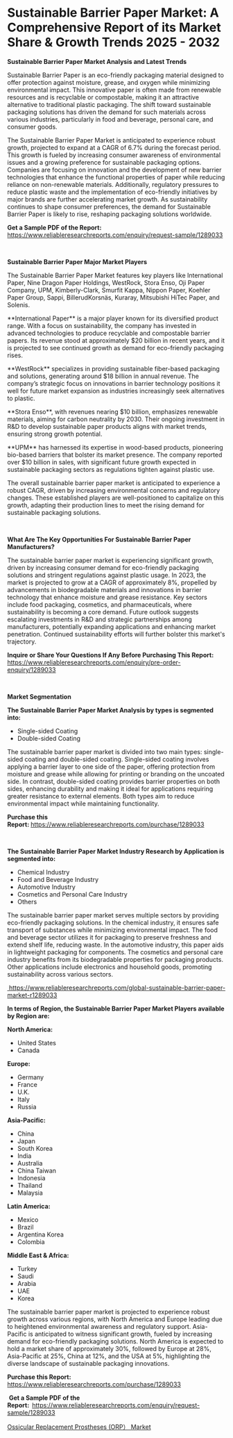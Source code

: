 <p><h1>Sustainable Barrier Paper Market: A Comprehensive Report of its Market Share & Growth Trends 2025 - 2032</h1></p><p><strong>Sustainable Barrier Paper Market Analysis and Latest Trends</strong></p>
<p><p>Sustainable Barrier Paper is an eco-friendly packaging material designed to offer protection against moisture, grease, and oxygen while minimizing environmental impact. This innovative paper is often made from renewable resources and is recyclable or compostable, making it an attractive alternative to traditional plastic packaging. The shift toward sustainable packaging solutions has driven the demand for such materials across various industries, particularly in food and beverage, personal care, and consumer goods.</p><p>The Sustainable Barrier Paper Market is anticipated to experience robust growth, projected to expand at a CAGR of 6.7% during the forecast period. This growth is fueled by increasing consumer awareness of environmental issues and a growing preference for sustainable packaging options. Companies are focusing on innovation and the development of new barrier technologies that enhance the functional properties of paper while reducing reliance on non-renewable materials. Additionally, regulatory pressures to reduce plastic waste and the implementation of eco-friendly initiatives by major brands are further accelerating market growth. As sustainability continues to shape consumer preferences, the demand for Sustainable Barrier Paper is likely to rise, reshaping packaging solutions worldwide.</p></p>
<p><strong>Get a Sample PDF of the Report:&nbsp;</strong> <a href="https://www.reliableresearchreports.com/enquiry/request-sample/1289033?utm_campaign=2809&utm_medium=2&utm_source=Github&utm_content=ia&utm_term=29032025&utm_id=sustainable-barrier-paper">https://www.reliableresearchreports.com/enquiry/request-sample/1289033</a></p>
<p>&nbsp;</p>
<p><strong>Sustainable Barrier Paper Major Market Players</strong></p>
<p><p>The Sustainable Barrier Paper Market features key players like International Paper, Nine Dragon Paper Holdings, WestRock, Stora Enso, Oji Paper Company, UPM, Kimberly-Clark, Smurfit Kappa, Nippon Paper, Koehler Paper Group, Sappi, BillerudKorsnäs, Kuraray, Mitsubishi HiTec Paper, and Solenis. </p><p>**International Paper** is a major player known for its diversified product range. With a focus on sustainability, the company has invested in advanced technologies to produce recyclable and compostable barrier papers. Its revenue stood at approximately $20 billion in recent years, and it is projected to see continued growth as demand for eco-friendly packaging rises.</p><p>**WestRock** specializes in providing sustainable fiber-based packaging and solutions, generating around $18 billion in annual revenue. The company’s strategic focus on innovations in barrier technology positions it well for future market expansion as industries increasingly seek alternatives to plastic.</p><p>**Stora Enso**, with revenues nearing $10 billion, emphasizes renewable materials, aiming for carbon neutrality by 2030. Their ongoing investment in R&D to develop sustainable paper products aligns with market trends, ensuring strong growth potential.</p><p>**UPM** has harnessed its expertise in wood-based products, pioneering bio-based barriers that bolster its market presence. The company reported over $10 billion in sales, with significant future growth expected in sustainable packaging sectors as regulations tighten against plastic use.</p><p>The overall sustainable barrier paper market is anticipated to experience a robust CAGR, driven by increasing environmental concerns and regulatory changes. These established players are well-positioned to capitalize on this growth, adapting their production lines to meet the rising demand for sustainable packaging solutions.</p></p>
<p>&nbsp;</p>
<p><strong>What Are The Key Opportunities For Sustainable Barrier Paper Manufacturers?</strong></p>
<p><p>The sustainable barrier paper market is experiencing significant growth, driven by increasing consumer demand for eco-friendly packaging solutions and stringent regulations against plastic usage. In 2023, the market is projected to grow at a CAGR of approximately 8%, propelled by advancements in biodegradable materials and innovations in barrier technology that enhance moisture and grease resistance. Key sectors include food packaging, cosmetics, and pharmaceuticals, where sustainability is becoming a core demand. Future outlook suggests escalating investments in R&D and strategic partnerships among manufacturers, potentially expanding applications and enhancing market penetration. Continued sustainability efforts will further bolster this market's trajectory.</p></p>
<p><strong>Inquire or Share Your Questions If Any Before Purchasing This Report:</strong> <a href="https://www.reliableresearchreports.com/enquiry/pre-order-enquiry/1289033?utm_campaign=2809&utm_medium=2&utm_source=Github&utm_content=ia&utm_term=29032025&utm_id=sustainable-barrier-paper">https://www.reliableresearchreports.com/enquiry/pre-order-enquiry/1289033</a></p>
<p>&nbsp;</p>
<p><strong>Market Segmentation</strong></p>
<p><strong>The Sustainable Barrier Paper Market Analysis by types is segmented into:</strong></p>
<p><ul><li>Single-sided Coating</li><li>Double-sided Coating</li></ul></p>
<p><p>The sustainable barrier paper market is divided into two main types: single-sided coating and double-sided coating. Single-sided coating involves applying a barrier layer to one side of the paper, offering protection from moisture and grease while allowing for printing or branding on the uncoated side. In contrast, double-sided coating provides barrier properties on both sides, enhancing durability and making it ideal for applications requiring greater resistance to external elements. Both types aim to reduce environmental impact while maintaining functionality.</p></p>
<p><strong>Purchase this Report:&nbsp;</strong><a href="https://www.reliableresearchreports.com/purchase/1289033?utm_campaign=2809&utm_medium=2&utm_source=Github&utm_content=ia&utm_term=29032025&utm_id=sustainable-barrier-paper">https://www.reliableresearchreports.com/purchase/1289033</a></p>
<p>&nbsp;</p>
<p><strong>The Sustainable Barrier Paper Market Industry Research by Application is segmented into:</strong></p>
<p><ul><li>Chemical Industry</li><li>Food and Beverage Industry</li><li>Automotive Industry</li><li>Cosmetics and Personal Care Industry</li><li>Others</li></ul></p>
<p><p>The sustainable barrier paper market serves multiple sectors by providing eco-friendly packaging solutions. In the chemical industry, it ensures safe transport of substances while minimizing environmental impact. The food and beverage sector utilizes it for packaging to preserve freshness and extend shelf life, reducing waste. In the automotive industry, this paper aids in lightweight packaging for components. The cosmetics and personal care industry benefits from its biodegradable properties for packaging products. Other applications include electronics and household goods, promoting sustainability across various sectors.</p></p>
<p><a href="https://www.reliableresearchreports.com/global-sustainable-barrier-paper-market-r1289033?utm_campaign=2809&utm_medium=2&utm_source=Github&utm_content=ia&utm_term=29032025&utm_id=sustainable-barrier-paper">&nbsp;https://www.reliableresearchreports.com/global-sustainable-barrier-paper-market-r1289033</a></p>
<p><strong>In terms of Region, the Sustainable Barrier Paper Market Players available by Region are:</strong></p>
<p>
    <p> <strong> North America: </strong>
        <ul>
            <li>United States</li>
            <li>Canada</li>
        </ul>
        </p> 
    <p> <strong> Europe: </strong>
        <ul>
            <li>Germany</li>
            <li>France</li>
            <li>U.K.</li>
            <li>Italy</li>
            <li>Russia</li>
        </ul>
        </p> 
    <p> <strong> Asia-Pacific: </strong>
        <ul>
            <li>China</li>
            <li>Japan</li>
            <li>South Korea</li>
            <li>India</li>
            <li>Australia</li>
            <li>China Taiwan</li>
            <li>Indonesia</li>
            <li>Thailand</li>
            <li>Malaysia</li>
        </ul>
        </p> 
    <p> <strong> Latin America: </strong>
        <ul>
            <li>Mexico</li>
            <li>Brazil</li>
            <li>Argentina Korea</li>
            <li>Colombia</li>
        </ul>
        </p> 
    <p> <strong> Middle East & Africa: </strong>
        <ul>
            <li>Turkey</li>
            <li>Saudi</li>
            <li>Arabia</li>
            <li>UAE</li>
            <li>Korea</li>
        </ul>
    </p>
    </p>
<p><p>The sustainable barrier paper market is projected to experience robust growth across various regions, with North America and Europe leading due to heightened environmental awareness and regulatory support. Asia-Pacific is anticipated to witness significant growth, fueled by increasing demand for eco-friendly packaging solutions. North America is expected to hold a market share of approximately 30%, followed by Europe at 28%, Asia-Pacific at 25%, China at 12%, and the USA at 5%, highlighting the diverse landscape of sustainable packaging innovations.</p></p>
<p><strong>Purchase this Report: </strong><a href="https://www.reliableresearchreports.com/purchase/1289033?utm_campaign=2809&utm_medium=2&utm_source=Github&utm_content=ia&utm_term=29032025&utm_id=sustainable-barrier-paper">https://www.reliableresearchreports.com/purchase/1289033</a></p>
<p>&nbsp;<strong>Get a Sample PDF of the Report:&nbsp;&nbsp;</strong><a href="https://www.reliableresearchreports.com/enquiry/request-sample/1289033?utm_campaign=2809&utm_medium=2&utm_source=Github&utm_content=ia&utm_term=29032025&utm_id=sustainable-barrier-paper">https://www.reliableresearchreports.com/enquiry/request-sample/1289033</a></p>
<p><strong></strong></p>
<p><p><a href="https://github.com/xtysizov/Market-Research-Report-List-1/blob/main/ossicular-replacement-prostheses-orp-market.md?utm_campaign=2809&utm_medium=2&utm_source=Github&utm_content=ia&utm_term=29032025&utm_id=sustainable-barrier-paper">Ossicular Replacement Prostheses (ORP） Market</a></p></p>
